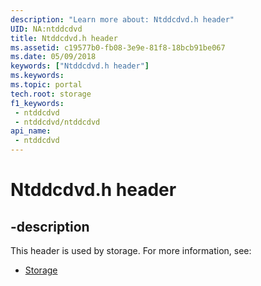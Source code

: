 ```yaml
---
description: "Learn more about: Ntddcdvd.h header"
UID: NA:ntddcdvd
title: Ntddcdvd.h header
ms.assetid: c19577b0-fb08-3e9e-81f8-18bcb91be067
ms.date: 05/09/2018
keywords: ["Ntddcdvd.h header"]
ms.keywords: 
ms.topic: portal
tech.root: storage
f1_keywords:
 - ntddcdvd
 - ntddcdvd/ntddcdvd
api_name:
 - ntddcdvd
---
```


# Ntddcdvd.h header


## -description

This header is used by storage. For more information, see:

- [Storage](../_storage/index.md)

